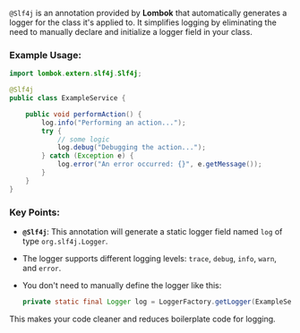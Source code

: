 `@Slf4j` is an annotation provided by **Lombok** that automatically generates a logger for the class it's applied to. It simplifies logging by eliminating the need to manually declare and initialize a logger field in your class.

### Example Usage:

```java
import lombok.extern.slf4j.Slf4j;

@Slf4j
public class ExampleService {

    public void performAction() {
        log.info("Performing an action...");
        try {
            // some logic
            log.debug("Debugging the action...");
        } catch (Exception e) {
            log.error("An error occurred: {}", e.getMessage());
        }
    }
}
```

### Key Points:

- **`@Slf4j`**: This annotation will generate a static logger field named `log` of type `org.slf4j.Logger`.
- The logger supports different logging levels: `trace`, `debug`, `info`, `warn`, and `error`.
- You don't need to manually define the logger like this:
    
    ```java
    private static final Logger log = LoggerFactory.getLogger(ExampleService.class);
    ```
    

This makes your code cleaner and reduces boilerplate code for logging.